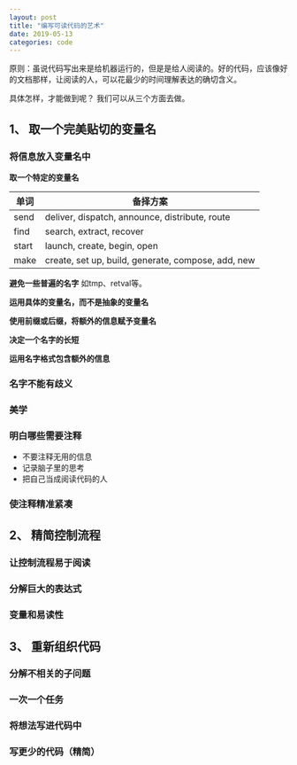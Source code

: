 ```yaml
---
layout: post
title: "编写可读代码的艺术"
date: 2019-05-13 
categories: code
---
```

原则：虽说代码写出来是给机器运行的，但是是给人阅读的。好的代码，应该像好的文档那样，让阅读的人，可以花最少的时间理解表达的确切含义。

具体怎样，才能做到呢？
我们可以从三个方面去做。


## 1、 取一个完美贴切的变量名

### 将信息放入变量名中
**取一个特定的变量名**   

|单词 |备择方案|
|---|---|
|send |deliver, dispatch, announce, distribute, route|
|find |search, extract, recover|
|start |launch, create, begin, open|
|make |create, set up, build, generate, compose, add, new|

**避免一些普遍的名字**
如tmp、retval等。

**运用具体的变量名，而不是抽象的变量名**

**使用前缀或后缀，将额外的信息赋予变量名**

**决定一个名字的长短**

**运用名字格式包含额外的信息**

### 名字不能有歧义

### 美学

### 明白哪些需要注释
- 不要注释无用的信息
- 记录脑子里的思考
- 把自己当成阅读代码的人

### 使注释精准紧凑

## 2、 精简控制流程

### 让控制流程易于阅读

### 分解巨大的表达式

###  变量和易读性

## 3、 重新组织代码

### 分解不相关的子问题

### 一次一个任务

### 将想法写进代码中

### 写更少的代码（精简）
